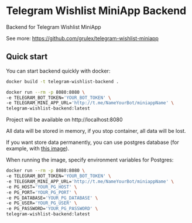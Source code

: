 # Telegram Wishlist MiniApp Backend

Backend for Telegram Wishlist MiniApp

See more: https://github.com/grulex/telegram-wishlist-miniapp

## Quick start
You can start backend quickly with docker:
```bash
docker build -t telegram-wishlist-backend .
```
```bash
docker run --rm -p 8080:8080 \
-e TELEGRAM_BOT_TOKEN='YOUR_BOT_TOKEN' \
-e TELEGRAM_MINI_APP_URL='http://t.me/NameYourBot/miniappName' \
telegram-wishlist-backend:latest
```
Project will be available on http://localhost:8080

All data will be stored in memory, if you stop container, all data will be lost.

If you want store data permanently, you can use postgres database (for example, with [this image](https://hub.docker.com/_/postgres)).

When running the image, specify environment variables for Postgres:
```bash
docker run --rm -p 8080:8080 \
-e TELEGRAM_BOT_TOKEN='YOUR_BOT_TOKEN' \
-e TELEGRAM_MINI_APP_URL='http://t.me/NameYourBot/miniappName' \
-e PG_HOST='YOUR_PG_HOST' \
-e PG_PORT='YOUR_PG_PORT' \
-e PG_DATABASE='YOUR_PG_DATABASE' \
-e PG_USER='YOUR_PG_USER' \
-e PG_PASSWORD='YOUR_PG_PASSWORD' \
telegram-wishlist-backend:latest
```
